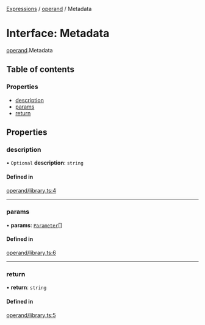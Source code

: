 [Expressions](../README.md) / [operand](../modules/operand.md) / Metadata

# Interface: Metadata

[operand](../modules/operand.md).Metadata

## Table of contents

### Properties

- [description](operand.Metadata.md#description)
- [params](operand.Metadata.md#params)
- [return](operand.Metadata.md#return)

## Properties

### description

• `Optional` **description**: `string`

#### Defined in

[operand/library.ts:4](https://github.com/FlavioLionelRita/js-expressions/blob/77e13f7/src/lib/operand/library.ts#L4)

___

### params

• **params**: [`Parameter`](model.Parameter.md)[]

#### Defined in

[operand/library.ts:6](https://github.com/FlavioLionelRita/js-expressions/blob/77e13f7/src/lib/operand/library.ts#L6)

___

### return

• **return**: `string`

#### Defined in

[operand/library.ts:5](https://github.com/FlavioLionelRita/js-expressions/blob/77e13f7/src/lib/operand/library.ts#L5)
